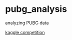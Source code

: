 # pubg_analysis
analyzing PUBG data

[kaggle competition](https://www.kaggle.com/c/pubg-finish-placement-prediction)
